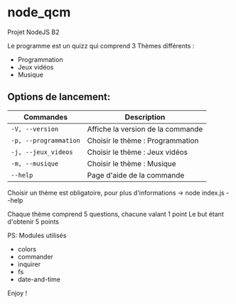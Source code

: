# node_qcm
Projet NodeJS B2 

Le programme est un quizz qui comprend 3 Thèmes différents :
- Programmation  
- Jeux vidéos  
- Musique  

## Options de lancement:

| Commandes                      | Description|
| ---                            | ---|
| `-V, --version`                | Affiche la version de la commande|
| `-p, --programmation`          | Choisir le thème : Programmation|
| `-j, --jeux_videos`            | Choisir le thème : Jeux vidéos|
| `-m, --musique`                | Choisir le thème : Musique|
| `--help`                       | Page d'aide de la commande|

Choisir un thème est obligatoire, pour plus d'informations -> node index.js --help 

Chaque thème comprend 5 questions, chacune valant 1 point
Le but étant d'obtenir 5 points

PS: Modules utilisés 
  - colors
  - commander
  - inquirer
  - fs
  - date-and-time


Enjoy !
